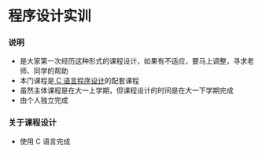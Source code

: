 # 程序设计实训

### 说明
- 是大家第一次经历这种形式的课程设计，如果有不适应，要马上调整，寻求老师、同学的帮助
- 本门课程是[ C 语言程序设计]()的配套课程
- 虽然主体课程是在大一上学期，但课程设计的时间是在大一下学期完成
- 由个人独立完成

### 关于课程设计
- 使用 C 语言完成

